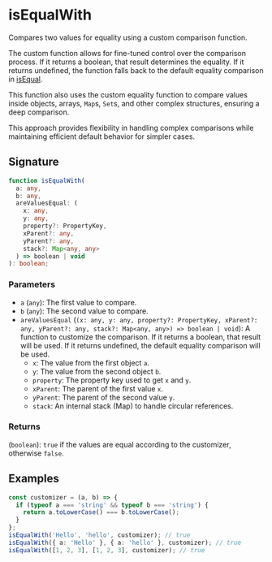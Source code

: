 # isEqualWith

Compares two values for equality using a custom comparison function.

The custom function allows for fine-tuned control over the comparison process. If it returns a boolean, that result determines the equality. If it returns undefined, the function falls back to the default equality comparison in [isEqual](./isEqual.md).

This function also uses the custom equality function to compare values inside objects,
arrays, `Map`s, `Set`s, and other complex structures, ensuring a deep comparison.

This approach provides flexibility in handling complex comparisons while maintaining efficient default behavior for simpler cases.

## Signature

```typescript
function isEqualWith(
  a: any,
  b: any,
  areValuesEqual: (
    x: any,
    y: any,
    property?: PropertyKey,
    xParent?: any,
    yParent?: any,
    stack?: Map<any, any>
  ) => boolean | void
): boolean;
```

### Parameters

- `a` (`any`): The first value to compare.
- `b` (`any`): The second value to compare.
- `areValuesEqual` (`(x: any, y: any, property?: PropertyKey, xParent?: any, yParent?: any, stack?: Map<any, any>) => boolean | void`): A function to customize the comparison. If it returns a boolean, that result will be used. If it returns undefined,
  the default equality comparison will be used.
  - `x`: The value from the first object `a`.
  - `y`: The value from the second object `b`.
  - `property`: The property key used to get `x` and `y`.
  - `xParent`: The parent of the first value `x`.
  - `yParent`: The parent of the second value `y`.
  - `stack`: An internal stack (Map) to handle circular references.

### Returns

(`boolean`): `true` if the values are equal according to the customizer, otherwise `false`.

## Examples

```typescript
const customizer = (a, b) => {
  if (typeof a === 'string' && typeof b === 'string') {
    return a.toLowerCase() === b.toLowerCase();
  }
};
isEqualWith('Hello', 'hello', customizer); // true
isEqualWith({ a: 'Hello' }, { a: 'hello' }, customizer); // true
isEqualWith([1, 2, 3], [1, 2, 3], customizer); // true
```
